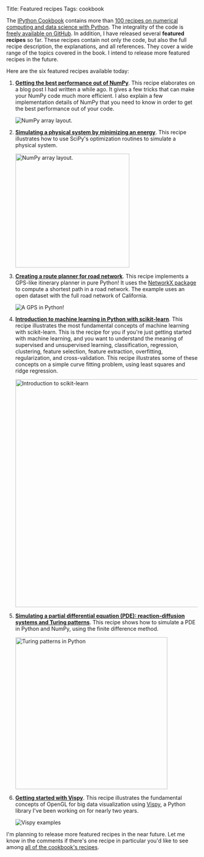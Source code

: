 Title: Featured recipes
Tags: cookbook

The [IPython Cookbook](/cookbook/) contains more than [100 recipes on numerical computing and data science with Python](/cookbook/#part-i-advanced-high-performance-interactive-computing). The integrality of the code is [freely available on GitHub](https://github.com/ipython-books/cookbook-code). In addition, I have released several **featured recipes** so far. These recipes contain not only the code, but also the full recipe description, the explanations, and all references. They cover a wide range of the topics covered in the book. I intend to release more featured recipes in the future.

<!-- PELICAN_END_SUMMARY -->

Here are the six featured recipes available today:

1. [**Getting the best performance out of NumPy**](/featured-01/). This recipe elaborates on a blog post I had written a while ago. It gives a few tricks that can make your NumPy code much more efficient. I also explain a few implementation details of NumPy that you need to know in order to get the best performance out of your code.

    ![NumPy array layout.]({filename}images/layout.png)

2. [**Simulating a physical system by minimizing an energy**](/featured-02/). This recipe illustrates how to use SciPy's optimization routines to simulate a physical system.

    <img src="{filename}images/optim.png" alt="NumPy array layout." width="300" />

3. [**Creating a route planner for road network**](/featured-03/). This recipe implements a GPS-like itinerary planner in pure Python! It uses the [NetworkX package](http://networkx.github.io) to compute a shortest path in a road network. The example uses an open dataset with the full road network of California.

    ![A GPS in Python!]({filename}images/road.jpg)

4. [**Introduction to machine learning in Python with scikit-learn**](/featured-04/). This recipe illustrates the most fundamental concepts of machine learning with scikit-learn. This is the recipe for you if you're just getting started with machine learning, and you want to understand the meaning of supervised and unsupervised learning, classification, regression, clustering, feature selection, feature extraction, overfitting, regularization, and cross-validation. This recipe illustrates some of these concepts on a simple curve fitting problem, using least squares and ridge regression.

    <img src="{filename}images/ml.png" alt="Introduction to scikit-learn" width="600" />

5. [**Simulating a partial differential equation (PDE): reaction-diffusion systems and Turing patterns**](/featured-05/). This recipe shows how to simulate a PDE in Python and NumPy, using the finite difference method.

    <img src="{filename}images/turing.jpg" alt="Turing patterns in Python" width="400" />

6. [**Getting started with Vispy**](/featured-06/). This recipe illustrates the fundamental concepts of OpenGL for big data visualization using [Vispy](http://vispy.org), a Python library I've been working on for nearly two years.

    ![Vispy examples]({filename}images/vispy.jpg)

I'm planning to release more featured recipes in the near future. Let me know in the comments if there's one recipe in particular you'd like to see among [all of the cookbook's recipes](/cookbook/#part-i-advanced-high-performance-interactive-computing).

